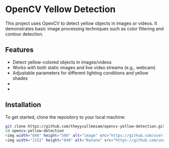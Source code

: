 # OpenCV Yellow Detection

This project uses OpenCV to detect yellow objects in images or videos. It demonstrates basic image processing techniques such as color filtering and contour detection.

## Features

- Detect yellow-colored objects in images/videos
- Works with both static images and live video streams (e.g., webcam)
- Adjustable parameters for different lighting conditions and yellow shades
- 
- 

## Installation

To get started, clone the repository to your local machine:

```bash
git clone https://github.com/theyycallmesam/opencv-yellow-detection.git
cd opencv-yellow-detection
<img width="698" height="560" alt="image" src="https://github.com/user-attachments/assets/e36bc945-59b1-498e-b123-cbf9c818ad9a" />
<img width="1152" height="648" alt="Banana" src="https://github.com/user-attachments/assets/ef45588b-8caf-4b78-8337-8c527d8891f2" />
